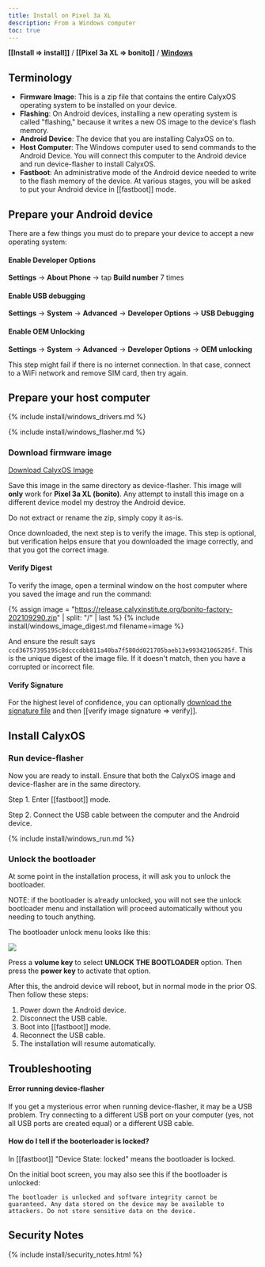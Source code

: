 ```yaml
---
title: Install on Pixel 3a XL
description: From a Windows computer
toc: true
---
```


<strong>[[Install => install]]</strong> / <strong>[[Pixel 3a XL => bonito]]</strong> / <strong><a href="#">Windows</a></strong>

## Terminology

* **Firmware Image**: This is a zip file that contains the entire CalyxOS operating system to be installed on your device.
* **Flashing**: On Android devices, installing a new operating system is called "flashing," because it writes a new OS image to the device's flash memory.
* **Android Device**: The device that you are installing CalyxOS on to.
* **Host Computer**: The Windows computer used to send commands to the Android Device. You will connect this computer to the Android device and run device-flasher to install CalyxOS.
* **Fastboot**: An administrative mode of the Android device needed to write to the flash memory of the device. At various stages, you will be asked to put your Android device in [[fastboot]] mode.

## Prepare your Android device

There are a few things you must do to prepare your device to accept a new operating system:

#### Enable Developer Options

**Settings** &rarr; **About Phone** &rarr; tap **Build number** 7 times

#### Enable USB debugging

**Settings** &rarr; **System** &rarr; **Advanced** &rarr; **Developer Options** &rarr; **USB Debugging**

#### Enable OEM Unlocking

**Settings** &rarr; **System** &rarr; **Advanced** &rarr; **Developer Options** &rarr; **OEM unlocking**

This step might fail if there is no internet connection. In that case, connect to a WiFi network and remove SIM card, then try again.

## Prepare your host computer

{% include install/windows_drivers.md %}

{% include install/windows_flasher.md %}

### Download firmware image

<a class="btn" href="https://release.calyxinstitute.org/bonito-factory-202109290.zip">Download CalyxOS Image</a>

Save this image in the same directory as device-flasher. This image will **only** work for **Pixel 3a XL (bonito)**. Any attempt to install this image on a different device model my destroy the Android device.

Do not extract or rename the zip, simply copy it as-is.

Once downloaded, the next step is to verify the image. This step is optional, but verification helps ensure that you downloaded the image correctly, and that you got the correct image.

#### Verify Digest

To verify the image, open a terminal window on the host computer where you saved the image and run the command:

{% assign image = "https://release.calyxinstitute.org/bonito-factory-202109290.zip" | split: "/" | last %}
{% include install/windows_image_digest.md filename=image %}

And ensure the result says `ccd36757395195c8dcccdbb811a40ba7f580dd021705baeb13e993421065205f`. This is the unique digest of the image file. If it doesn't match, then you have a corrupted or incorrect file.

#### Verify Signature

For the highest level of confidence, you can optionally <a href="https://release.calyxinstitute.org/bonito-factory-202109290.zip.minisig">download the signature file</a> and then [[verify image signature => verify]].

## Install CalyxOS

### Run device-flasher

Now you are ready to install. Ensure that both the CalyxOS image and device-flasher are in the same directory.

Step 1. Enter [[fastboot]] mode.

Step 2. Connect the USB cable between the computer and the Android device.

{% include install/windows_run.md %}

### Unlock the bootloader

At some point in the installation process, it will ask you to unlock the bootloader.

NOTE: if the bootloader is already unlocked, you will not see the unlock bootloader menu and installation will proceed automatically without you needing to touch anything.

The bootloader unlock menu looks like this:

<img src="../../../unlock-bootloader.jpg">

Press a **volume key** to select **UNLOCK THE BOOTLOADER** option. Then press the **power key** to activate that option.

After this, the android device will reboot, but in normal mode in the prior OS. Then follow these steps:

1. Power down the Android device.
2. Disconnect the USB cable.
3. Boot into [[fastboot]] mode.
4. Reconnect the USB cable.
5. The installation will resume automatically.

## Troubleshooting

#### Error running device-flasher

If you get a mysterious error when running device-flasher, it may be a USB problem. Try connecting to a different USB port on your computer (yes, not all USB ports are created equal) or a different USB cable.

#### How do I tell if the booterloader is locked?

In [[fastboot]] "Device State: locked" means the bootloader is locked.

On the initial boot screen, you may also see this if the bootloader is unlocked:

    The bootloader is unlocked and software integrity cannot be guaranteed. Any data stored on the device may be available to attackers. Do not store sensitive data on the device.

## Security Notes

{% include install/security_notes.html %}